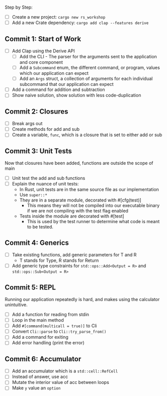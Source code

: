 Step by Step:

- [ ] Create a new project: `cargo new rs_workshop`
- [ ] Add a new Crate dependency: `cargo add clap --features derive`

## Commit 1: Start of Work
- [ ] Add Clap using the Derive API
	- [ ] Add the CLI - The parser for the arguments sent to the application and core component
	- [ ] Add a `Subcommand` enum, the different command, or program, values which our application can expect
	- [ ] Add an `Args` struct, a collection of arguments for each individual subcommand that our application can expect
- [ ] Add a command for addition and subtraction
- [ ] Show naive solution, show solution with less code-duplication

## Commit 2: Closures
- [ ] Break args out
- [ ] Create methods for add and sub
- [ ] Create a variable, `func`, which is a closure that is set to either add or sub

## Commit 3: Unit Tests
Now that closures have been added, functions are outside the scope of main
- [ ] Unit test the add and sub functions
- [ ] Explain the nuance of unit tests:
	- In Rust, unit tests are in the same source file as our implementation
	- Use `super::*`
	- They are in a separate module, decorated with \#\[cfg(test)]
		- This means they will not be compiled into our executable binary if we are not compiling with the test flag enabled
	- Tests inside the module are decorated with \#\[test]
		- This is used by the test runner to determine what code is meant to be tested.

## Commit 4: Generics
- [ ] Take existing functions, add generic parameters for T and R
	- T stands for Type, R stands for Return
- [ ] Add generic type constraints for `std::ops::Add<Output = R>` and `std::ops::Sub<Output = R>`

## Commit 5: REPL
Running our application repeatedly is hard, and makes using the calculator unintuitive.
- [ ] Add a function for reading from stdin
- [ ] Loop in the main method
- [ ] Add `#[command(multicall = true)]` to Cli
- [ ] Convert `Cli::parse` to `Cli::try_parse_from()`
- [ ] Add a command for exiting
- [ ] Add error handling (print the error)

## Commit 6: Accumulator
- [ ] Add an accumulator which is a `std::cell::RefCell`
- [ ] Instead of answer, use acc
- [ ] Mutate the interior value of acc between loops
- [ ] Make `y` value an `option`